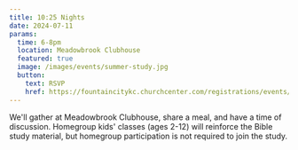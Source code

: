```yaml
---
title: 10:25 Nights
date: 2024-07-11
params:
  time: 6-8pm
  location: Meadowbrook Clubhouse
  featured: true
  image: /images/events/summer-study.jpg
  button:
    text: RSVP
    href: https://fountaincitykc.churchcenter.com/registrations/events/2390292
---
```


We'll gather at Meadowbrook Clubhouse, share a meal, and have a time of discussion. Homegroup kids' classes (ages 2-12) will reinforce the Bible study material, but homegroup participation is not required to join the study.
